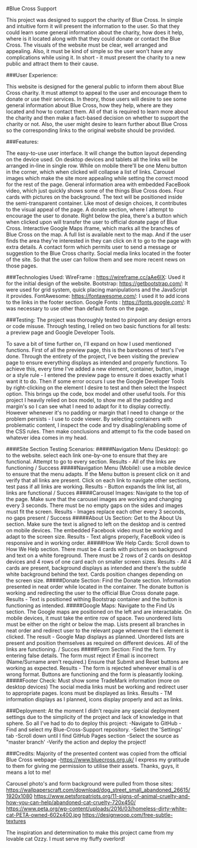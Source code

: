 #Blue Cross Support 

This project was designed to support the charity of Blue Cross. In simple and intuitive form it will present the information to the user. So that they could learn some general information about the charity, how does it help, where is it located along with that they could donate or contact the Blue Cross.
The visuals of the website must be clear, well arranged and appealing. Also, it must be kind of simple so the user won't have any complications while using it. 
In short - it must present the charity to a new public and attract them to their cause.

###User Experience:

This website is designed for the general public to inform them about Blue Cross charity. It must attempt to appeal to the user and encourage them to donate or use their services. 
In theory, those users will desire to see some general information about Blue Cross, how they help, where are they located and how to contact them. All of that is required to learn more about the charity and then make a fact-based decision on whether to support the charity or not.
Also, the user might desire to learn further about Blue Cross so the corresponding links to the original website should be provided.

###Features:

The easy-to-use user interface. It will change the button layout depending on the device used. On desktop devices and tablets all the links will be arranged in-line in single row. While on mobile there'll be one Menu button in the corner, which when clicked will collapse a list of links.
Carousel images which make the site more appealing while setting the correct mood for the rest of the page.
General information area with embedded FaceBook video, which just quickly shows some of the things Blue Cross does.
Four cards with pictures on the background. The text will be positioned inside the semi-transparent container. Like most of design choices, it contributes to the visual appeal of the page.
A donate section, where I attempt to encourage the user to donate. Right below the plea, there's a button which when clicked upon will transfer the user to official donate page of Blue Cross.
Interactive Google Maps iframe, which marks all the branches of Blue Cross on the map. A full list is available next to the map. And if the user finds the area they're interested in they can click on it to go to the page with extra details.
A contact form which permits user to send a message or suggestion to the Blue Cross charity.
Social media links located in the footer of the site. So that the user can follow them and see more recent news on those pages.

###Technologies Used:
WireFrame : https://wireframe.cc/aAe6IX: Used it for the initial design of the website.
Bootstrap: https://getbootstrap.com/: It were used for grid system, quick placing manipulations and the JavaScript it provides.
FontAwesome: https://fontawesome.com/: I used it to add icons to the links in the footer section.
Google Fonts : https://fonts.google.com/: It was necessary to use other than default fonts on the page.

###Testing: 
The project was thoroughly tested to pinpoint any design errors or code misuse. Through testing, I relied on two basic functions for all tests: a preview page and Google Developer Tools.

To save a bit of time further on, I'll expand on how I used mentioned functions. 
First of all the preview page, this is the barebones of test's I've done. Through the entirety of the project, I've been visiting the preview page to ensure everything displays as intended and properly functions. To achieve this, every time I've added a new element, container, button, image or a style rule - I entered the preview page to ensure it does exactly what I want it to do.
Then if some error occurs I use the Google Developer Tools by right-clicking on the element I desire to test and then select the Inspect option. This brings up the code, box model and other useful tools. For this project I heavily relied on box model, to show me all the padding and margin's so I can see what I need to adapt for it to display correctly. However whenever it's no padding or margin that I need to change or the problem persists - I use to code viewer. By selecting containers with problematic content, I inspect the code and try disabling/enabling some of the CSS rules. Then make conclusions and attempt to fix the code based on whatever idea comes in my head.

####Site Section Testing Scenarios:
#####Navigation Menu (Desktop):
go to the website.
select each link one-by-one to ensure that they are functional.
Attempt to go to every section.
Results - All of the links are functioning / Success
#####Navigation Menu (Mobile):
use a mobile device to ensure that the menu adapts.
If the Menu button is present click on it and verify that all links are present.
Click on each link to navigate other sections, test pass if all links are working.
Results - Button expands the link list, all links are functional / Succes
#####Carousel Images:
Navigate to the top of the page.
Make sure that the carousel images are working and changing every 3 seconds.
There must be no empty gaps on the sides and images must fit the screen.
Results - Images replace each other every 3 seconds, no gaps present / Success
#####About Us Section:
Get to the About Us section.
Make sure the text is aligned to left on the desktop and is centred on mobile devices.
The embedded Facebook video must be working and adapt to the screen size.
Results - Text aligns properly, FaceBook video is responsive and in working order.
#####How We Help Cards:
Scroll down to How We Help section.
There must be 4 cards with pictures on background and text on a white foreground.
There must be 2 rows of 2 cards on desktop devices and 4 rows of one card each on smaller screen sizes.
Results - All 4 cards are present, background displays as intended and there's the subtle white background behind the text. Cards position changes depending on the screen size.
#####Donate Section:
Find the Donate section.
Information presented in neat order while located in the container.
The donate button is working and redirecting the user to the official Blue Cross donate page.
Results - Text is positioned withing Bootstrap container and the button is functioning as intended.
#####Google Maps:
Navigate to the Find Us section.
The Google maps are positioned on the left and are interactable. On mobile devices, it must take the entire row of space.
Two unordered lists must be either on the right or below the map. 
Lists present all branches in neat order and redirect user to the relevant page whenever the li element is clicked.
The result - Google Map displays as planned. Unordered lists are present and position themselves as required on different devices. All of the links are functioning. / Succes
#####Form Section:
Find the form.
Try entering false details.
The form must reject if Email is incorrect (Name/Surname aren't required.)
Ensure that Submit and Reset buttons are working as expected.
Results - The form is rejected whenever email is of wrong format. Buttons are functioning and the form is pleasantly looking. 
#####Footer Check:
Must show some TradeMark information (more on desktop devices)
The social media links must be working and redirect user to appropriate pages.
Icons must be displayed as links.
Results - TM information displays as I planned, icons display properly and act as links.

###Deployment:
At the moment I didn't require any special deployment settings due to the simplicity of the project and lack of knowledge in that sphere. So all I've had to do to deploy this project:
-Navigate to GitHub
-Find and select my Blue-Cross-Support repository.
-Select the 'Settings' tab
-Scroll down until I find GitHub Pages section
-Select the source as "master branch'
-Verify the action and deploy the project!

###Credits:
Majority of the presented content was copied from the official Blue Cross webpage -https://www.bluecross.org.uk/ 
I express my gratitude to them for giving me permission to utilise their assets. Thanks, guys, it means a lot to me!

Carousel photo's and form background were pulled from those sites:
https://wallpaperscraft.com/download/dog_street_small_abandoned_26615/1920x1080
https://www.petsforpatriots.org/11-signs-of-animal-cruelty-and-how-you-can-help/abandoned-cat-cruelty-720x450/
https://www.peta.org/wp-content/uploads/2016/03/homeless-dirty-white-cat-PETA-owned-602x400.jpg
https://designwoop.com/free-subtle-textures

The inspiration and determination to make this project came from my lovable cat Ozzy. I must serve my fluffy overlord!
